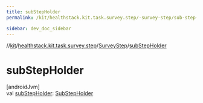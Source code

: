 ```yaml
---
title: subStepHolder
permalink: /kit/healthstack.kit.task.survey.step/-survey-step/sub-step-holder.html

sidebar: dev_doc_sidebar
---
```

//[kit](../../../index.html)/[healthstack.kit.task.survey.step](../index.html)/[SurveyStep](index.html)/[subStepHolder](sub-step-holder.html)



# subStepHolder



[androidJvm]\
val [subStepHolder](sub-step-holder.html): [SubStepHolder](../../healthstack.kit.task.survey.question/-sub-step-holder/index.html)




